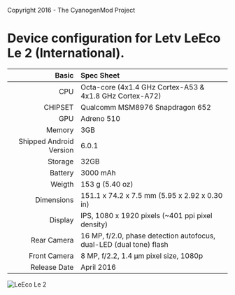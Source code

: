 Copyright 2016 - The CyanogenMod Project

Device configuration for Letv LeEco Le 2 (International).
=======================================================

Basic   | Spec Sheet
-------:|:-------------------------------------------------------------------------
CPU     | Octa-core (4x1.4 GHz Cortex-A53 & 4x1.8 GHz Cortex-A72)
CHIPSET | Qualcomm MSM8976 Snapdragon 652
GPU     | Adreno 510
Memory  | 3GB
Shipped Android Version | 6.0.1
Storage | 32GB
Battery | 3000 mAh
Weigth | 153 g (5.40 oz)
Dimensions | 151.1 x 74.2 x 7.5 mm (5.95 x 2.92 x 0.30 in)
Display | IPS, 1080 x 1920 pixels (~401 ppi pixel density)
Rear Camera  | 16 MP, f/2.0, phase detection autofocus, dual-LED (dual tone) flash
Front Camera | 8 MP, f/2.2, 1.4 µm pixel size, 1080p
Release Date | April 2016

![LeEco Le 2](https://fdn2.gsmarena.com/vv/pics/leeco/le-eco-le2.jpg "LeEco Le 2")
